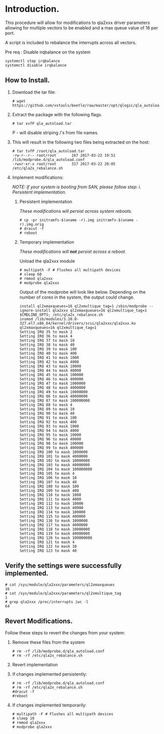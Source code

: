 # Introduction.
This procedure will allow for modifications to qla2xxx driver parameters allowing for multiple vectors to be enabled and a max queue value of 16 per port.

A script is included to rebalance the interrupts across all vectors.

Pre req : Disable irqbalance on the system

```
systemctl stop irqbalance
systemctl disable irqbalance
```

## How to Install. 

1. Download the tar file:
   ```
   # wget https://github.com/vxtools/beetle/raw/master/opt/qlogic/qla_autoload.tar
   ```

2. Extract the package with the following flags.

   ```
   # tar xvfP qla_autoload.tar 
   ```

   P - will disable striping /'s from file names.  

3. This will result in the following two files being extracted on the host:

   ```
   # tar tvfP /root/qla_autoload.tar
   -rw-r--r-- root/root       167 2017-03-22 19:51 /lib/modprobe.d/qla_autoload.conf
   -rwxr-xr-x root/root       317 2017-03-22 20:05 /etc/qla2x_rebalance.sh
   ```

4. Implement modifications: 

   *NOTE:  If your system is booting from SAN, please follow step: i. Persistent implementation.* 
   
   1. Persistent implementation
   
      *These modifications will persist across system reboots.*

      ```
      # cp -pr initramfs-$(uname -r).img initramfs-$(uname -r).img.orig
      # dracut -f
      # reboot
      ```
   
   1. Temporary implementation
   
      *These modifications will **not** persist across a reboot.*

      Unload the qla2xxx module

      ```
      # multipath -F # Flushes all multipath devices
      # sleep 60 
      # rmmod qla2xxx
      # modprobe qla2xxx
      ```

      Output of the modprobe will look like below. Depending on the number of cores in the system, the output could change.

      ```
      install ql2xmaxqueues=16 ql2xmultique_tag=1 /sbin/modprobe --ignore-install qla2xxx ql2xmaxqueues=16 ql2xmultique_tag=1 $CMDLINE_OPTS; /etc/qla2x_rebalance.sh
      insmod /lib/modules/3.10.0-327.el7.x86_64/kernel/drivers/scsi/qla2xxx/qla2xxx.ko ql2xmaxqueues=16 ql2xmultique_tag=1
      Setting IRQ 35 to mask 2
      Setting IRQ 36 to mask 4
      Setting IRQ 37 to mask 10
      Setting IRQ 38 to mask 40
      Setting IRQ 39 to mask 100
      Setting IRQ 40 to mask 400
      Setting IRQ 41 to mask 1000
      Setting IRQ 42 to mask 4000
      Setting IRQ 43 to mask 10000
      Setting IRQ 44 to mask 40000
      Setting IRQ 45 to mask 100000
      Setting IRQ 46 to mask 400000
      Setting IRQ 47 to mask 1000000
      Setting IRQ 48 to mask 4000000
      Setting IRQ 49 to mask 10000000
      Setting IRQ 86 to mask 40000000
      Setting IRQ 87 to mask 100000000
      Setting IRQ 88 to mask 4
      Setting IRQ 89 to mask 10
      Setting IRQ 90 to mask 40
      Setting IRQ 91 to mask 100
      Setting IRQ 92 to mask 400
      Setting IRQ 93 to mask 1000
      Setting IRQ 94 to mask 4000
      Setting IRQ 95 to mask 10000
      Setting IRQ 96 to mask 40000
      Setting IRQ 98 to mask 100000
      Setting IRQ 99 to mask 400000
      Setting IRQ 100 to mask 1000000
      Setting IRQ 101 to mask 4000000
      Setting IRQ 102 to mask 10000000
      Setting IRQ 103 to mask 40000000
      Setting IRQ 104 to mask 100000000
      Setting IRQ 105 to mask 4
      Setting IRQ 106 to mask 10
      Setting IRQ 107 to mask 40
      Setting IRQ 108 to mask 100
      Setting IRQ 109 to mask 400
      Setting IRQ 110 to mask 1000
      Setting IRQ 111 to mask 4000
      Setting IRQ 112 to mask 10000
      Setting IRQ 113 to mask 40000
      Setting IRQ 114 to mask 100000
      Setting IRQ 115 to mask 400000
      Setting IRQ 116 to mask 1000000
      Setting IRQ 117 to mask 4000000
      Setting IRQ 118 to mask 10000000
      Setting IRQ 119 to mask 40000000
      Setting IRQ 120 to mask 100000000
      Setting IRQ 121 to mask 4
      Setting IRQ 122 to mask 10
      Setting IRQ 123 to mask 40
      ```

## Verify the settings were successfully implemented.
```
# cat /sys/module/qla2xxx/parameters/ql2xmaxqueues
16
# cat /sys/module/qla2xxx/parameters/ql2xmultique_tag
1
# grep qla2xxx /proc/interrupts |wc -l
64
```

## Revert Modifications.

Follow these steps to revert the changes from your system:

1. Remove these files from the system
   ```
   # rm -rf /lib/modprobe.d/qla_autoload.conf
   # rm -rf /etc/qla2x_rebalance.sh
   ```

2. Revert implementation

  1. If changes implemented persistently:
     ```
     # rm -rf /lib/modprobe.d/qla_autoload.conf
     # rm -rf /etc/qla2x_rebalance.sh 
     #dracut -f 
     #reboot 
     ```
  
  1. If changes implemented temporarily:

     ```
     # multipath -F # Flushes all multipath devices
     # sleep 10 
     # rmmod qla2xxx
     # modprobe qla2xxx
     ```
